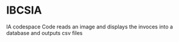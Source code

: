 # IBCSIA
IA codespace
Code reads an image and displays the invoces into a database and outputs csv files
